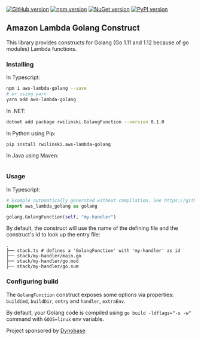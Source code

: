 [![GitHub version](https://badge.fury.io/gh/RafalWilinski%2Faws-lambda-golang-cdk.svg)](https://badge.fury.io/gh/RafalWilinski%2Faws-lambda-golang-cdk)
[![npm version](https://badge.fury.io/js/aws-lambda-golang.svg)](https://badge.fury.io/js/aws-lambda-golang)
[![NuGet version](https://badge.fury.io/nu/rwilinski.GolangFunction.svg)](https://badge.fury.io/nu/rwilinski.GolangFunction)
[![PyPI version](https://badge.fury.io/py/rwilinski.aws-lambda-golang.svg)](https://badge.fury.io/py/rwilinski.aws-lambda-golang)

## Amazon Lambda Golang Construct

This library provides constructs for Golang (Go 1.11 and 1.12 because of go modules) Lambda functions.

### Installing

In Typescript:

```sh
npm i aws-lambda-golang --save
# or using yarn
yarn add aws-lambda-golang
```

In .NET:

```sh
dotnet add package rwilinski.GolangFunction --version 0.1.0
```

In Python using Pip:

```sh
pip install rwilinski.aws-lambda-golang
```

In Java using Maven:

```sh
```

### Usage

In Typescript:

```python
# Example automatically generated without compilation. See https://github.com/aws/jsii/issues/826
import aws_lambda_golang as golang

golang.GolangFunction(self, "my-handler")
```

By default, the construct will use the name of the defining file and the construct's id to look
up the entry file:

```
.
├── stack.ts # defines a 'GolangFunction' with 'my-handler' as id
├── stack/my-handler/main.go
├── stack/my-handler/go.mod
├── stack/my-handler/go.sum
```

### Configuring build

The `GolangFunction` construct exposes some options via properties: `buildCmd`, `buildDir`, `entry` and `handler`, `extraEnv`.

By default, your Golang code is compiled using `go build -ldflags="-s -w"` command with `GOOS=linux` env variable.

Project sponsored by [Dynobase](https://dynobase.dev)
